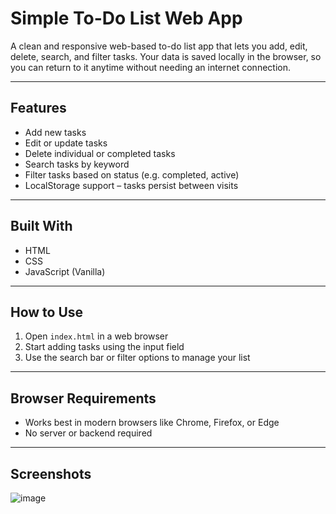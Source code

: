 # Simple To-Do List Web App

A clean and responsive web-based to-do list app that lets you add, edit, delete, search, and filter tasks. Your data is saved locally in the browser, so you can return to it anytime without needing an internet connection.

---

## Features

- Add new tasks  
- Edit or update tasks  
- Delete individual or completed tasks  
- Search tasks by keyword  
- Filter tasks based on status (e.g. completed, active)  
- LocalStorage support – tasks persist between visits

---

## Built With

- HTML  
- CSS  
- JavaScript (Vanilla)

---

## How to Use

1. Open `index.html` in a web browser  
2. Start adding tasks using the input field  
3. Use the search bar or filter options to manage your list

---

## Browser Requirements

- Works best in modern browsers like Chrome, Firefox, or Edge  
- No server or backend required

---

## Screenshots
![image](https://github.com/user-attachments/assets/3601c45f-aa69-4ea6-95f4-f7521a882a68)

